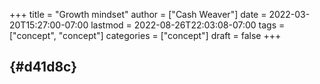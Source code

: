 +++
title = "Growth mindset"
author = ["Cash Weaver"]
date = 2022-03-20T15:27:00-07:00
lastmod = 2022-08-26T22:03:08-07:00
tags = ["concept", "concept"]
categories = ["concept"]
draft = false
+++

##  {#d41d8c}
